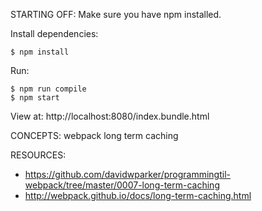 STARTING OFF:
Make sure you have npm installed.

Install dependencies:
```
$ npm install
```

Run:
```
$ npm run compile
$ npm start
```

View at: http://localhost:8080/index.bundle.html

CONCEPTS:
webpack long term caching

RESOURCES:
* https://github.com/davidwparker/programmingtil-webpack/tree/master/0007-long-term-caching
* http://webpack.github.io/docs/long-term-caching.html
